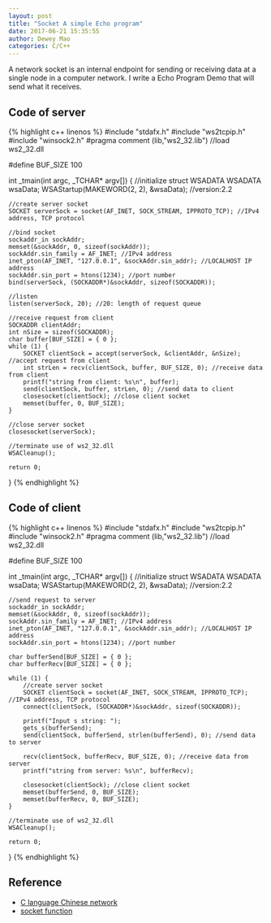 ```yaml
--- 
layout: post 
title: "Socket A simple Echo program" 
date: 2017-06-21 15:35:55 
author: Dewey Mao 
categories: C/C++ 
--- 
```


A network socket is an internal endpoint for sending or receiving data at a single node in a computer network.
I write a Echo Program Demo that will send what it receives.   

## Code of server

{% highlight c++ linenos %}
#include "stdafx.h"
#include "ws2tcpip.h"
#include "winsock2.h"
#pragma comment (lib,"ws2_32.lib") //load ws2_32.dll

#define BUF_SIZE 100

int _tmain(int argc, _TCHAR* argv[])
{
	//initialize struct WSADATA
	WSADATA wsaData;
	WSAStartup(MAKEWORD(2, 2), &wsaData); //version:2.2

	//create server socket
	SOCKET serverSock = socket(AF_INET, SOCK_STREAM, IPPROTO_TCP); //IPv4 address, TCP protocol

	//bind socket
	sockaddr_in sockAddr;
	memset(&sockAddr, 0, sizeof(sockAddr));
	sockAddr.sin_family = AF_INET; //IPv4 address
	inet_pton(AF_INET, "127.0.0.1", &sockAddr.sin_addr); //LOCALHOST IP address
	sockAddr.sin_port = htons(1234); //port number
	bind(serverSock, (SOCKADDR*)&sockAddr, sizeof(SOCKADDR));

	//listen
	listen(serverSock, 20); //20: length of request queue

	//receive request from client
	SOCKADDR clientAddr;
	int nSize = sizeof(SOCKADDR);
	char buffer[BUF_SIZE] = { 0 };
	while (1) {
		SOCKET clientSock = accept(serverSock, &clientAddr, &nSize); //accept request from client
		int strLen = recv(clientSock, buffer, BUF_SIZE, 0); //receive data from client
		printf("string from client: %s\n", buffer);
		send(clientSock, buffer, strLen, 0); //send data to client
		closesocket(clientSock); //close client socket
		memset(buffer, 0, BUF_SIZE);
	}

	//close server socket
	closesocket(serverSock);

	//terminate use of ws2_32.dll
	WSACleanup();

	return 0;
}
{% endhighlight %}   

## Code of client

{% highlight c++ linenos %}
#include "stdafx.h"
#include "ws2tcpip.h"
#include "winsock2.h"
#pragma comment (lib,"ws2_32.lib") //load ws2_32.dll

#define BUF_SIZE 100

int _tmain(int argc, _TCHAR* argv[])
{
	//initialize struct WSADATA
	WSADATA wsaData;
	WSAStartup(MAKEWORD(2, 2), &wsaData); //version:2.2

	//send request to server
	sockaddr_in sockAddr;
	memset(&sockAddr, 0, sizeof(sockAddr));
	sockAddr.sin_family = AF_INET; //IPv4 address
	inet_pton(AF_INET, "127.0.0.1", &sockAddr.sin_addr); //LOCALHOST IP address
	sockAddr.sin_port = htons(1234); //port number
	
	char bufferSend[BUF_SIZE] = { 0 };
	char bufferRecv[BUF_SIZE] = { 0 };
	
	while (1) {
		//create server socket
		SOCKET clientSock = socket(AF_INET, SOCK_STREAM, IPPROTO_TCP); //IPv4 address, TCP protocol
		connect(clientSock, (SOCKADDR*)&sockAddr, sizeof(SOCKADDR));

		printf("Input s string: ");
		gets_s(bufferSend);
		send(clientSock, bufferSend, strlen(bufferSend), 0); //send data to server

		recv(clientSock, bufferRecv, BUF_SIZE, 0); //receive data from server
		printf("string from server: %s\n", bufferRecv);

		closesocket(clientSock); //close client socket
		memset(bufferSend, 0, BUF_SIZE);
		memset(bufferRecv, 0, BUF_SIZE);
	}

	//terminate use of ws2_32.dll
	WSACleanup();

	return 0;
}
{% endhighlight %}

## Reference
- <a href="http://c.biancheng.net/cpp/html/3029.html" target="_blank">C language Chinese network</a>
- <a href="https://msdn.microsoft.com/en-us/library/ms740506(v=vs.85).aspx" target="_blank">socket function</a>